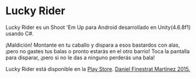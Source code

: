 # Lucky Rider

Lucky Rider es un Shoot 'Em Up para Android desarrollado en Unity(4.6.8f1) usando C#.

¡Maldición! Montante en tu caballo y dispara a esos bastardos con alas, ¡pero no gastes tus balas o pronto estarás en el otro barrio! Toca la pantalla para disparar, ¡pero si no le das a ninguno perderás una bala!

Lucky Rider está disponible en la [Play Store](https://play.google.com/store/apps/details?id=com.garagefruit.LuckyRider).
[Daniel Finestrat Martínez 2015.](https://danielfinestrat.com)
